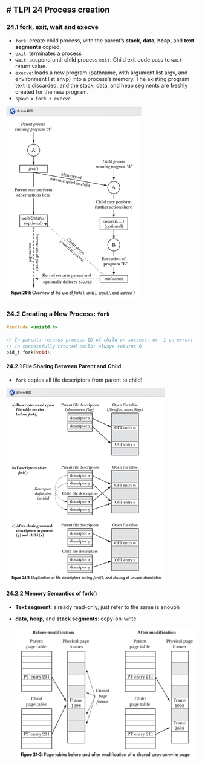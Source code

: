 ## # TLPI 24 Process creation

### 24.1 fork, exit, wait and execve

- `fork`: create child process, with the parent’s **stack**, **data**, **heap**, and **text segments** copied.
- `exit`: terminates a process
- `wait`: suspend until child process `exit`. Child exit code pass to `wait` return value.
- `execve`: loads a new program (pathname, with argument list argv, and environment list envp) into a process’s memory. The existing program text is discarded, and the stack, data, and heap segments are freshly created for the new program. 
- `spawn` = `fork + execve`

<img src="./figure 24-1.jpg" style="zoom:50%;" />

### 24.2 Creating a New Process: `fork`

```c
#include <unistd.h> 

// In parent: returns process ID of child on success, or –1 on error; 
// in successfully created child: always returns 0
pid_t fork(void);
```

#### 24.2.1 **File Sharing Between Parent and Child** 

- `fork` copies all file descriptors from parent to child!

<img src="./figure 24-2.jpg" style="zoom:50%;" />

#### 24.2.2 **Memory Semantics of** **fork()** 

- **Text segment**: already read-only, just refer to the same is enouph

- **data**, **heap**, and **stack segments**: copy-on-write

  <img src="./figure 24-3.jpg" style="zoom:50%;" /> 

